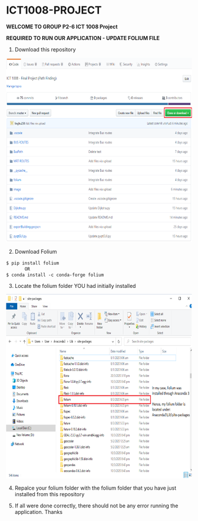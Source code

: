 # ICT1008-PROJECT

**WELCOME TO GROUP P2-6 ICT 1008 Project**

**REQUIRED TO RUN OUR APPLICATION - UPDATE FOLIUM FILE**
1) Download this repository 
<img src="Git-Image/Step 1.PNG" width="700" height="500" >

2) Download Folium

```
$ pip install folium 
       OR
$ conda install -c conda-forge folium
```

3) Locate the folium folder YOU had initially installed

<img src="Git-Image/Step 3.png" width="700" height="500" >

4) Repalce your folium folder with the folium folder that you have just installed from this repository

5) If all were done correctly, there should not be any error running the application. Thanks
